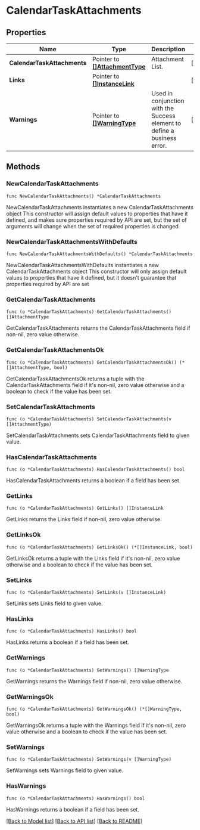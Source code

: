 # CalendarTaskAttachments

## Properties

Name | Type | Description | Notes
------------ | ------------- | ------------- | -------------
**CalendarTaskAttachments** | Pointer to [**[]AttachmentType**](AttachmentType.md) | Attachment List. | [optional] 
**Links** | Pointer to [**[]InstanceLink**](InstanceLink.md) |  | [optional] 
**Warnings** | Pointer to [**[]WarningType**](WarningType.md) | Used in conjunction with the Success element to define a business error. | [optional] 

## Methods

### NewCalendarTaskAttachments

`func NewCalendarTaskAttachments() *CalendarTaskAttachments`

NewCalendarTaskAttachments instantiates a new CalendarTaskAttachments object
This constructor will assign default values to properties that have it defined,
and makes sure properties required by API are set, but the set of arguments
will change when the set of required properties is changed

### NewCalendarTaskAttachmentsWithDefaults

`func NewCalendarTaskAttachmentsWithDefaults() *CalendarTaskAttachments`

NewCalendarTaskAttachmentsWithDefaults instantiates a new CalendarTaskAttachments object
This constructor will only assign default values to properties that have it defined,
but it doesn't guarantee that properties required by API are set

### GetCalendarTaskAttachments

`func (o *CalendarTaskAttachments) GetCalendarTaskAttachments() []AttachmentType`

GetCalendarTaskAttachments returns the CalendarTaskAttachments field if non-nil, zero value otherwise.

### GetCalendarTaskAttachmentsOk

`func (o *CalendarTaskAttachments) GetCalendarTaskAttachmentsOk() (*[]AttachmentType, bool)`

GetCalendarTaskAttachmentsOk returns a tuple with the CalendarTaskAttachments field if it's non-nil, zero value otherwise
and a boolean to check if the value has been set.

### SetCalendarTaskAttachments

`func (o *CalendarTaskAttachments) SetCalendarTaskAttachments(v []AttachmentType)`

SetCalendarTaskAttachments sets CalendarTaskAttachments field to given value.

### HasCalendarTaskAttachments

`func (o *CalendarTaskAttachments) HasCalendarTaskAttachments() bool`

HasCalendarTaskAttachments returns a boolean if a field has been set.

### GetLinks

`func (o *CalendarTaskAttachments) GetLinks() []InstanceLink`

GetLinks returns the Links field if non-nil, zero value otherwise.

### GetLinksOk

`func (o *CalendarTaskAttachments) GetLinksOk() (*[]InstanceLink, bool)`

GetLinksOk returns a tuple with the Links field if it's non-nil, zero value otherwise
and a boolean to check if the value has been set.

### SetLinks

`func (o *CalendarTaskAttachments) SetLinks(v []InstanceLink)`

SetLinks sets Links field to given value.

### HasLinks

`func (o *CalendarTaskAttachments) HasLinks() bool`

HasLinks returns a boolean if a field has been set.

### GetWarnings

`func (o *CalendarTaskAttachments) GetWarnings() []WarningType`

GetWarnings returns the Warnings field if non-nil, zero value otherwise.

### GetWarningsOk

`func (o *CalendarTaskAttachments) GetWarningsOk() (*[]WarningType, bool)`

GetWarningsOk returns a tuple with the Warnings field if it's non-nil, zero value otherwise
and a boolean to check if the value has been set.

### SetWarnings

`func (o *CalendarTaskAttachments) SetWarnings(v []WarningType)`

SetWarnings sets Warnings field to given value.

### HasWarnings

`func (o *CalendarTaskAttachments) HasWarnings() bool`

HasWarnings returns a boolean if a field has been set.


[[Back to Model list]](../README.md#documentation-for-models) [[Back to API list]](../README.md#documentation-for-api-endpoints) [[Back to README]](../README.md)


